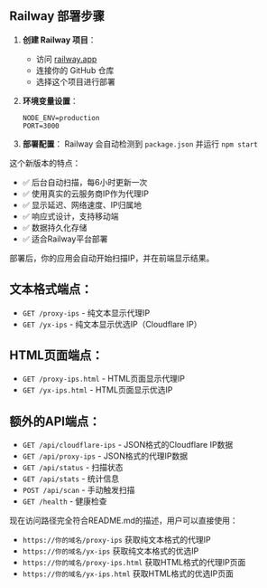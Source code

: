 ## Railway 部署步骤

1. **创建 Railway 项目**：
   - 访问 [railway.app](https://railway.app)
   - 连接你的 GitHub 仓库
   - 选择这个项目进行部署

2. **环境变量设置**：
   ```
   NODE_ENV=production
   PORT=3000
   ```

3. **部署配置**：
   Railway 会自动检测到 `package.json` 并运行 `npm start`

这个新版本的特点：

- ✅ 后台自动扫描，每6小时更新一次
- ✅ 使用真实的云服务商IP作为代理IP
- ✅ 显示延迟、网络速度、IP归属地
- ✅ 响应式设计，支持移动端
- ✅ 数据持久化存储
- ✅ 适合Railway平台部署

部署后，你的应用会自动开始扫描IP，并在前端显示结果。


## 文本格式端点：
- `GET /proxy-ips` - 纯文本显示代理IP
- `GET /yx-ips` - 纯文本显示优选IP（Cloudflare IP）

## HTML页面端点：
- `GET /proxy-ips.html` - HTML页面显示代理IP
- `GET /yx-ips.html` - HTML页面显示优选IP

## 额外的API端点：
- `GET /api/cloudflare-ips` - JSON格式的Cloudflare IP数据
- `GET /api/proxy-ips` - JSON格式的代理IP数据
- `GET /api/status` - 扫描状态
- `GET /api/stats` - 统计信息
- `POST /api/scan` - 手动触发扫描
- `GET /health` - 健康检查

现在访问路径完全符合README.md的描述，用户可以直接使用：
- `https://你的域名/proxy-ips` 获取纯文本格式的代理IP
- `https://你的域名/yx-ips` 获取纯文本格式的优选IP
- `https://你的域名/proxy-ips.html` 获取HTML格式的代理IP页面
- `https://你的域名/yx-ips.html` 获取HTML格式的优选IP页面
